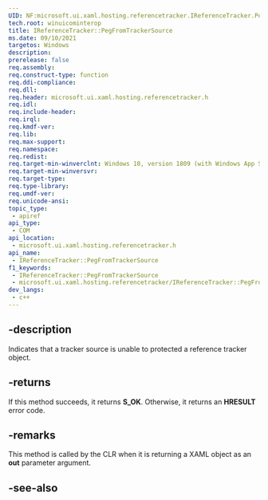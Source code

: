 ```yaml
---
UID: NF:microsoft.ui.xaml.hosting.referencetracker.IReferenceTracker.PegFromTrackerSource
tech.root: winuicominterop
title: IReferenceTracker::PegFromTrackerSource
ms.date: 09/10/2021
targetos: Windows
description: 
prerelease: false
req.assembly: 
req.construct-type: function
req.ddi-compliance: 
req.dll: 
req.header: microsoft.ui.xaml.hosting.referencetracker.h
req.idl: 
req.include-header: 
req.irql: 
req.kmdf-ver: 
req.lib: 
req.max-support: 
req.namespace: 
req.redist: 
req.target-min-winverclnt: Windows 10, version 1809 (with Windows App SDK 0.5 or later)
req.target-min-winversvr: 
req.target-type: 
req.type-library: 
req.umdf-ver: 
req.unicode-ansi: 
topic_type:
 - apiref
api_type:
 - COM
api_location:
 - microsoft.ui.xaml.hosting.referencetracker.h
api_name:
 - IReferenceTracker::PegFromTrackerSource
f1_keywords:
 - IReferenceTracker::PegFromTrackerSource
 - microsoft.ui.xaml.hosting.referencetracker/IReferenceTracker::PegFromTrackerSource
dev_langs:
 - c++
---
```


## -description

Indicates that a tracker source is unable to protected a reference tracker object.

## -returns

If this method succeeds, it returns **S_OK**. Otherwise, it returns an **HRESULT** error code.

## -remarks

This method is called by the CLR when it is returning a XAML object as an **out** parameter argument.

## -see-also
